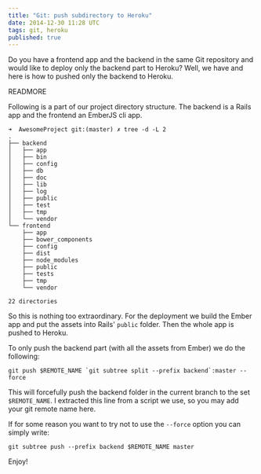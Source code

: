 ```yaml
---
title: "Git: push subdirectory to Heroku"
date: 2014-12-30 11:28 UTC
tags: git, heroku
published: true
---
```


Do you have a frontend app and the backend in the same Git repository and would like to deploy only the backend part to Heroku?
Well, we have and here is how to pushed only the backend to Heroku.

READMORE

Following is a part of our project directory structure. The backend is a Rails app and the frontend an EmberJS cli app.

```shell
➜  AwesomeProject git:(master) ✗ tree -d -L 2
.
├── backend
│   ├── app
│   ├── bin
│   ├── config
│   ├── db
│   ├── doc
│   ├── lib
│   ├── log
│   ├── public
│   ├── test
│   ├── tmp
│   └── vendor
└── frontend
    ├── app
    ├── bower_components
    ├── config
    ├── dist
    ├── node_modules
    ├── public
    ├── tests
    ├── tmp
    └── vendor

22 directories
```

So this is nothing too extraordinary. For the deployment we build the Ember app and put the assets into Rails' `public` folder. Then the whole app is pushed to Heroku.

To only push the backend part (with all the assets from Ember) we do the following:

```shell
git push $REMOTE_NAME `git subtree split --prefix backend`:master --force
```

This will forcefully push the backend folder in the current branch to the set `$REMOTE_NAME`.
I extracted this line from a script we use, so you may add your git remote name here.


If for some reason you want to try not to use the `--force` option you can simply write:

```shell
git subtree push --prefix backend $REMOTE_NAME master
```

Enjoy!
